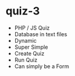 # quiz-3
* PHP / JS Quiz 
* Database in text files
* Dynamic
* Super Simple
* Create Quiz 
* Run Quiz
* Can simply be a Form 
